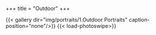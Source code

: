 +++
title = "Outdoor"
+++

{{< gallery dir="img/portraits/1.Outdoor Portraits" caption-position="none"/>}} {{< load-photoswipe>}}